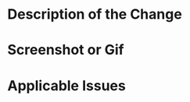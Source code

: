 <!--
👋 Hello there and thanks for contributing 👍

Please follow the steps below to tell us about your contribution.

**Please be sure to read the [contributor's guide](https://github.com/eviden-parallel/.github/blob/master/CONTRIBUTING.md) before submitting any pull requests.**

# Requirements

Filling out the template is required. Any pull request that does not include enough information to be reviewed in a timely manner may be closed at the maintainers' discretion.
please walk us through the concepts.
-->

# Description of the Change

<!--
We must be able to understand the design of your change from this description. If we can't get a good idea of what the code will be doing from the description here, the pull request may be closed at the maintainers' discretion. Keep in mind that the maintainer reviewing this PR may not be familiar with or have worked with the code here recently, so please walk us through the concepts.
-->

# Screenshot or Gif

<!--
If the changes are visual, add a screenshot or record a Gif. This doesn't have to be updated during implementation, but after a PR is merged, a final screenshot/gif should be added. It might get used for blog posts, documentation etc. Write "N/A" if not applicable.
-->

# Applicable Issues

<!--
Cross-reference any applicable Issues here. Use "Fixes #NNN" or "Closes #NNN" syntax to automatically close linked issues on merge.
-->
